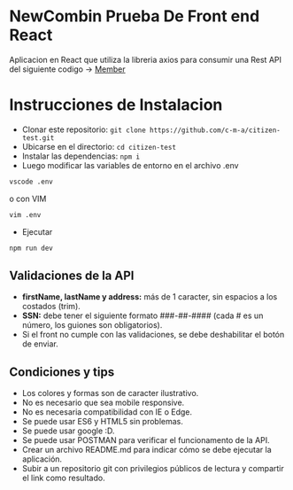 # NewCombin Prueba De Front end React

Aplicacion en React que utiliza la libreria axios para consumir una Rest API del siguiente codigo -> [Member](https://github.com/newcombin/devskillsadv)

# Instrucciones de Instalacion

* Clonar este repositorio: `git clone https://github.com/c-m-a/citizen-test.git`
* Ubicarse en el directorio: `cd citizen-test`
* Instalar las dependencias: `npm i`
* Luego modificar las variables de entorno en el archivo .env

```bash
vscode .env
```

o con VIM

```bash
vim .env
```

* Ejecutar
```bash
npm run dev
```

## Validaciones de la API
* **firstName, lastName y address:** más de 1 caracter, sin espacios a los costados (trim).
* **SSN:** debe tener el siguiente formato ###-##-#### (cada # es un número, los guiones son obligatorios).
* Si el front no cumple con las validaciones, se debe deshabilitar el botón de enviar.

## Condiciones y tips
* Los colores y formas son de caracter ilustrativo.
* No es necesario que sea mobile responsive.
* No es necesaria compatibilidad con IE o Edge.
* Se puede usar ES6 y HTML5 sin problemas.
* Se puede usar google :D.
* Se puede usar POSTMAN para verificar el funcionamento de la API.
* Crear un archivo README.md para indicar cómo se debe ejecutar la aplicación.
* Subir a un repositorio git con privilegios públicos de lectura y compartir el link como resultado.

